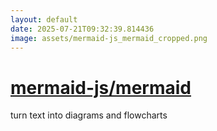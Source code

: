 ```yaml
---
layout: default
date: 2025-07-21T09:32:39.814436
image: assets/mermaid-js_mermaid_cropped.png
---
```


# [mermaid-js/mermaid](https://github.com/mermaid-js/mermaid)

turn text into diagrams and flowcharts
